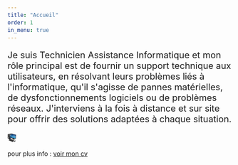 ```yaml
---
title: "Accueil"
order: 1
in_menu: true
---
```

<div class="tableau"><p style="font-size: 20px;">Je suis Technicien Assistance Informatique et mon rôle principal est de fournir un support technique aux utilisateurs, en résolvant leurs problèmes liés à l'informatique, qu'il s'agisse de pannes matérielles, de dysfonctionnements logiciels ou de problèmes réseaux. J'interviens à la fois à distance et sur site pour offrir des solutions adaptées à chaque situation.</p>


<img src="images/Sans titre3.jpg" width=20px></div>

  
<p>pour plus info : <a href="CV_2025-01-28_Fouad_HAMA-4.pdf ">voir mon cv</a></p> 
